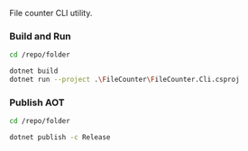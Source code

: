 File counter CLI utility.

### Build and Run

```bash
cd /repo/folder

dotnet build
dotnet run --project .\FileCounter\FileCounter.Cli.csproj
```

### Publish AOT

```bash
cd /repo/folder

dotnet publish -c Release
```